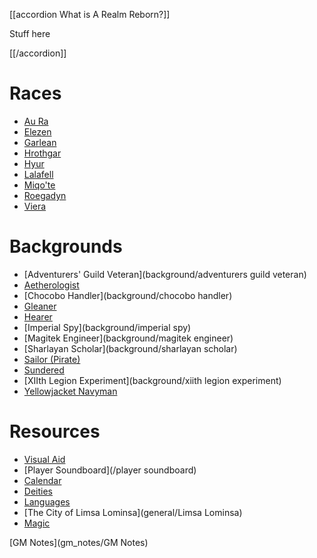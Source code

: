 <script type="module">
    import { init_accordions } from "/js/common/utils.js";
    init_accordions();
    import { init_links } from "/js/common/visual_aid_backend.js";
    init_links();
</script>

[[accordion What is A Realm Reborn?]]

Stuff here

[[/accordion]]

# Races
* [Au Ra](race/aura)
* [Elezen](race/elezen)
* [Garlean](race/garlean)
* [Hrothgar](race/hrothgar)
* [Hyur](race/hyur)
* [Lalafell](race/lalafell)
* [Miqo'te](race/miqote)
* [Roegadyn](race/roegadyn)
* [Viera](race/viera)

# Backgrounds
* [Adventurers' Guild Veteran](background/adventurers guild veteran)
* [Aetherologist](background/aetherologist)
* [Chocobo Handler](background/chocobo handler)
* [Gleaner](background/gleaner)
* [Hearer](background/hearer)
* [Imperial Spy](background/imperial spy)
* [Magitek Engineer](background/magitek engineer)
* [Sharlayan Scholar](background/sharlayan scholar)
* [Sailor (Pirate)](/background/sailor)
* [Sundered](background/sundered)
* [XIIth Legion Experiment](background/xiith legion experiment)
* [Yellowjacket Navyman](background/yellowjacket-navyman)

# Resources
* [Visual Aid](/visual_aid)
* [Player Soundboard](/player soundboard)
* [Calendar](general/calendar)
* [Deities](general/deities)
* [Languages](general/Languages)
* [The City of Limsa Lominsa](general/Limsa Lominsa)
* [Magic](general/Magic)

[GM Notes](gm_notes/GM Notes)